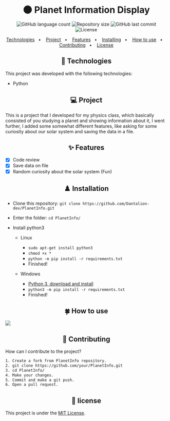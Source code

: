 <h1 align="center">
  🌑 Planet Information Display
</h1>

<p align="center">
  <img alt="GitHub language count" src="https://img.shields.io/github/languages/count/Dantalion-dev/PlanetInfo">

  <img alt="Repository size" src="https://img.shields.io/github/repo-size/Dantalion-dev/PlanetInfo">
  
  <img alt="GitHub last commit" src="https://img.shields.io/github/last-commit/Dantalion-dev/PlanetInfo">

  <img alt="License" src="https://img.shields.io/badge/license-MIT-brightgreen">
</p>

<p align="center">
  <a href="#-technologies">Technologies</a>&nbsp;&nbsp;&nbsp;•&nbsp;&nbsp;&nbsp;
  <a href="#-project">Project</a>&nbsp;&nbsp;&nbsp;•&nbsp;&nbsp;&nbsp;
  <a href="#-features">Features</a>&nbsp;&nbsp;&nbsp;•&nbsp;&nbsp;&nbsp;
  <a href="#%EF%B8%8F-installation">Installing</a>&nbsp;&nbsp;&nbsp;•&nbsp;&nbsp;&nbsp;
  <a href="#-how-to-use">How to use</a>&nbsp;&nbsp;&nbsp;•&nbsp;&nbsp;&nbsp;
  <a href="#-contributing">Contributing</a>&nbsp;&nbsp;&nbsp;•&nbsp;&nbsp;&nbsp;
  <a href="#-license">License</a>
</p>

<h2 align="center">🚀 Technologies</h2>

This project was developed with the following technologies:

- Python

<h2 align="center">💻 Project</h2>

This is a project that I developed for my physics class, which basically consisted of you studying a planet and showing information about it, I went further, I added some somewhat different features, like asking for some curiosity about our solar system and saving the data in a file.

<h2 align="center">✨ Features</h2>

- [x] Code review
- [x] Save data on file
- [x] Random curiosity about the solar system (Fun)

<h2 align="center">♟️ Installation</h2>

- Clone this repository: ```git clone https://github.com/Dantalion-dev/PlanetInfo.git```

- Enter the folder: ```cd PlanetInfo/```

- Install python3 
  - Linux
    - ```sudo apt-get install python3```
    - ```chmod +x *```
    - ```python -m pip install -r requirements.txt```
    - Finished!

  - Windows
    - [Python 3, download and install](https://www.python.org/downloads/)
    - ```python3 -m pip install -r requirements.txt```
    - Finished!

<h2 align="center">🍀 How to use</h2>

![](https://cdn.discordapp.com/attachments/788026328749310005/868187128671133777/HHUtNjs.png)

<h2 align="center">🔨 Contributing</h2>

How can I contribute to the project?

```sh
1. Create a fork from PlanetInfo repository.
2. git clone https://github.com/your/PlanetInfo.git
3. cd PlanetInfo/
4. Make your changes.
5. Commit and make a git push.
6. Open a pull request.
```

<h2 align="center">📝 license</h2>

This project is under the [MIT License](LICENSE).
